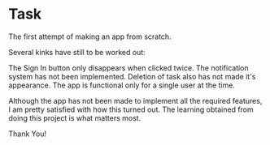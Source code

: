 # Task
The first attempt of making an app from scratch.

Several kinks have still to be worked out:

The Sign In button only disappears when clicked twice.
The notification system has not been implemented.
Deletion of task also has not made it's appearance.
The app is functional only for a single user at the time.


Although the app has not been made to implement all the required features, I am pretty satisfied with how this turned out.
The learning obtained from doing this project is what matters most.

Thank You!
